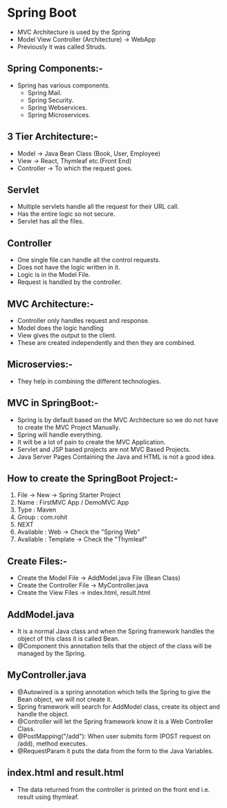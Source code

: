 # Spring Boot
- MVC Architecture is used by the Spring
- Model View Controller (Architecture) -> WebApp
- Previously it was called Struds.

## Spring Components:-
- Spring has various components.
  - Spring Mail.
  - Spring Security.
  - Spring Webservices.
  - Spring Microservices.

## 3 Tier Architecture:-
- Model -> Java Bean Class (Book, User, Employee)
- View -> React, Thymleaf etc.(Front End)
- Controller -> To which the request goes.

## Servlet
- Multiple servlets handle all the request for their URL call.
- Has the entire logic so not secure.
- Servlet has all the files.


## Controller
- One single file can handle all the control requests.
- Does not have the logic written in it.
- Logic is in the Model File.
- Request is handled by the controller.

## MVC Architecture:-
- Controller only handles request and response.
- Model does the logic handling
- View gives the output to the client.
- These are created independently and then they are combined.

## Microservies:-
- They help in combining the different technologies.

## MVC in SpringBoot:-
- Spring is by default based on the MVC Architecture so we do not have to create the MVC Project Manually.
- Spring will handle everything.
- It will be a lot of pain to create the MVC Application.
- Servlet and JSP based projects are not MVC Based Projects.
- Java Server Pages Containing the Java and HTML is not a good idea.

## How to create the SpringBoot Project:-
1. File -> New -> Spring Starter Project
2. Name	 : 	FirstMVC App / DemoMVC App
3. Type	 : 	Maven
4. Group :	com.rohit
5. NEXT
6. Available :
   Web -> Check the "Spring Web"
7. Available :
   Template -> Check the "Thymleaf"


## Create Files:-
- Create the Model File 	 -> AddModel.java File (Bean Class)
- Create the Controller File -> MyController.java
- Create the View Files		 -> index.html, result.html

## AddModel.java
- It is a normal Java class and when the Spring framework handles the object of this class it is called Bean.
- @Component this annotation tells that the object of the class will be managed by the Spring.

## MyController.java
- @Autowired is a spring annotation which tells the Spring to give the Bean object, we will not create it.
- Spring framework will search for AddModel class, create its object and handle the object.
- @Controller will let the Spring framework know it is a Web Controller Class.
- @PostMapping("/add"): When user submits form (POST request on /add), method executes.
- @RequestParam it puts the data from the form to the Java Variables.


## index.html and result.html
- The data returned from the controller is printed on the front end i.e. result using thymleaf.

